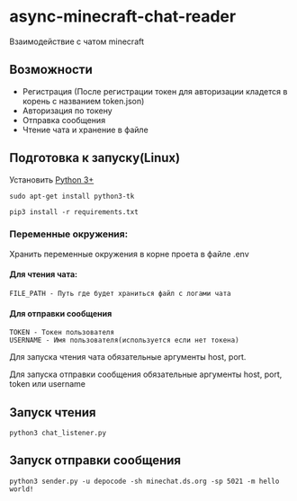 # async-minecraft-chat-reader
 
Взаимодействие с чатом minecraft     

## Возможности
- Регистрация (После регистрации токен для авторизации кладется в корень с названием token.json)
- Авторизация по токену
- Отправка сообщения
- Чтение чата и хранение в файле


## Подготовка к запуску(Linux)    
Установить [Python 3+](https://www.python.org/downloads/)    

```shell
sudo apt-get install python3-tk
```


```shell
pip3 install -r requirements.txt
```

### Переменные окружения:
Хранить переменные окружения в корне проета в файле .env

#### Для чтения чата:
    FILE_PATH - Путь где будет храниться файл с логами чата

#### Для отправки сообщения
    TOKEN - Токен пользователя
    USERNAME - Имя пользователя(используется если нет токена)

Для запуска чтения чата обязательные аргументы host, port.

Для запуска отправки сообщения обязательные аргументы host, port, token или username 

## Запуск чтения 

```
python3 chat_listener.py 
```
## Запуск отправки сообщения 

```
python3 sender.py -u depocode -sh minechat.ds.org -sp 5021 -m hello world!
```
